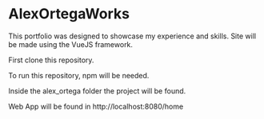 # AlexOrtegaWorks
This portfolio was designed to showcase my experience and skills. Site will be made using the VueJS framework.

First clone this repository.

To run this repository, npm will be needed. 

Inside the alex_ortega folder the project will be found. 

Web App will be found in http://localhost:8080/home